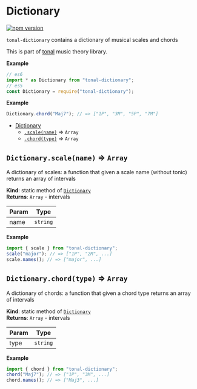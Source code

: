 <a name="module_Dictionary"></a>

# Dictionary

[![npm version](https://img.shields.io/npm/v/tonal-dictionary.svg)](https://www.npmjs.com/package/tonal-dictionary)

`tonal-dictionary` contains a dictionary of musical scales and chords

This is part of [tonal](https://www.npmjs.com/package/tonal) music theory library.

**Example**

```js
// es6
import * as Dictionary from "tonal-dictionary";
// es5
const Dictionary = require("tonal-dictionary");
```

**Example**

```js
Dictionary.chord("Maj7"); // => ["1P", "3M", "5P", "7M"]
```

- [Dictionary](#module_Dictionary)
  - [`.scale(name)`](#module_Dictionary.scale) ⇒ <code>Array</code>
  - [`.chord(type)`](#module_Dictionary.chord) ⇒ <code>Array</code>

<a name="module_Dictionary.scale"></a>

## `Dictionary.scale(name)` ⇒ <code>Array</code>

A dictionary of scales: a function that given a scale name (without tonic)
returns an array of intervals

**Kind**: static method of [<code>Dictionary</code>](#module_Dictionary)  
**Returns**: <code>Array</code> - intervals

| Param | Type                |
| ----- | ------------------- |
| name  | <code>string</code> |

**Example**

```js
import { scale } from "tonal-dictionary";
scale("major"); // => ["1P", "2M", ...]
scale.names(); // => ["major", ...]
```

<a name="module_Dictionary.chord"></a>

## `Dictionary.chord(type)` ⇒ <code>Array</code>

A dictionary of chords: a function that given a chord type
returns an array of intervals

**Kind**: static method of [<code>Dictionary</code>](#module_Dictionary)  
**Returns**: <code>Array</code> - intervals

| Param | Type                |
| ----- | ------------------- |
| type  | <code>string</code> |

**Example**

```js
import { chord } from "tonal-dictionary";
chord("Maj7"); // => ["1P", "3M", ...]
chord.names(); // => ["Maj3", ...]
```
